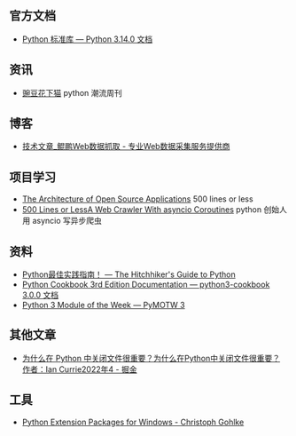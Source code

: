 
## 官方文档
- [Python 标准库 — Python 3.14.0 文档](https://docs.python.org/zh-cn/3/library/index.html)

## 资讯
- [豌豆花下猫](https://pythoncat.top/) python 潮流周刊

## 博客
- [技术文章\_鲲鹏Web数据抓取 - 专业Web数据采集服务提供商](https://www.site-digger.com/html/articles/)

## 项目学习
- [The Architecture of Open Source Applications](https://aosabook.org/en/index.html) 500 lines or less
- [500 Lines or LessA Web Crawler With asyncio Coroutines](https://aosabook.org/en/500L/a-web-crawler-with-asyncio-coroutines.html) python 创始人用 asyncio 写异步爬虫

## 资料
- [Python最佳实践指南！ — The Hitchhiker's Guide to Python](https://pythonguidecn.readthedocs.io/zh/latest/index.html)
- [Python Cookbook 3rd Edition Documentation — python3-cookbook 3.0.0 文档](https://python3-cookbook.readthedocs.io/zh-cn/latest/index.html)
- [Python 3 Module of the Week — PyMOTW 3](https://pymotw.com/3/)

## 其他文章
- [为什么在 Python 中关闭文件很重要？为什么在Python中关闭文件很重要？ 作者：Ian Currie2022年4 - 掘金](https://juejin.cn/post/7109994141290856479)

## 工具
- [Python Extension Packages for Windows - Christoph Gohlke](https://www.lfd.uci.edu/~gohlke/pythonlibs/#lxml)
